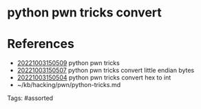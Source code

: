 # python pwn tricks convert

# References
- [20221003150509](/zet/20221003150509/) python pwn tricks
- [20221003150507](/zet/20221003150507/) python pwn tricks convert little endian bytes
- [20221003150504](/zet/20221003150504/) python pwn tricks convert hex to int
- ~/kb/hacking/pwn/python-tricks.md

Tags:
    #assorted

